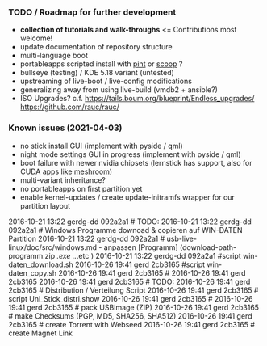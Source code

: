 ### TODO / Roadmap for further development

- **collection of tutorials and walk-throughs** <= Contributions most welcome!
- update documentation of repository structure
- multi-language boot
- portableapps scripted install with [pint](https://github.com/vensko/pint) or [scoop](https://github.com/lukesampson/scoop) ?
- bullseye (testing) / KDE 5.18 variant [](../variants/TEST-Plasmastick:KDE:testing) (untested)
- upstreaming of live-boot / live-config modifications
- generalizing away from using live-build (vmdb2 + ansible?)
- ISO Upgrades? c.f. https://tails.boum.org/blueprint/Endless_upgrades/ https://github.com/rauc/rauc/

### Known issues (2021-04-03)
- no stick install GUI (implement with pyside / qml)
- night mode settings GUI in progress (implement with pyside / qml)
- boot failure with newer nvidia chipsets (lernstick has support, also for CUDA apps like [meshroom](https://github.com/alicevision/meshroom/))
- multi-variant inheritance?
- no portableapps on first partition yet
- enable kernel-updates / create update-initramfs wrapper for our partition layout

2016-10-21 13:22 gerdg-dd 092a2a1 # TODO:
2016-10-21 13:22 gerdg-dd 092a2a1 # Windows Programme downoad & copieren auf WIN-DATEN Partition
2016-10-21 13:22 gerdg-dd 092a2a1 # usb-live-linux/doc/src/windows.md     - anpassen [Programm] (download-path-programm.zip *.exe ..*.etc )
2016-10-21 13:22 gerdg-dd 092a2a1 #script win-daten_download.sh
2016-10-26 19:41 gerd     2cb3165 #script win-daten_copy.sh
2016-10-26 19:41 gerd     2cb3165 #
2016-10-26 19:41 gerd     2cb3165
2016-10-26 19:41 gerd     2cb3165 # TODO:
2016-10-26 19:41 gerd     2cb3165 # Distribution / Verteilung Script
2016-10-26 19:41 gerd     2cb3165 # script Uni_Stick_distri.show
2016-10-26 19:41 gerd     2cb3165 #
2016-10-26 19:41 gerd     2cb3165 # pack USBImage (ZIP)
2016-10-26 19:41 gerd     2cb3165 # make Checksums (PGP, MD5, SHA256, SHA512)
2016-10-26 19:41 gerd     2cb3165 # create Torrent with Webseed
2016-10-26 19:41 gerd     2cb3165 # create Magnet Link
